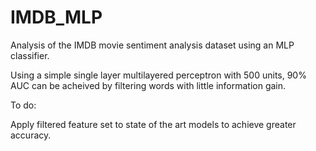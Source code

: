 # IMDB_MLP
Analysis of the IMDB movie sentiment analysis dataset using an MLP classifier.

Using a simple single layer multilayered perceptron with 500 units, 90% AUC can be acheived by filtering words with little information gain. 

To do:

Apply filtered feature set to state of the art models to achieve greater accuracy.
